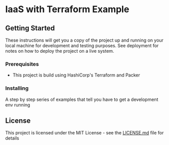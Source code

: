 # IaaS with Terraform Example

## Getting Started

These instructions will get you a copy of the project up and running on your local machine for development and testing purposes. See deployment for notes on how to deploy the project on a live system.

### Prerequisites
  - This project is build using HashiCorp's Terraform and Packer

### Installing

A step by step series of examples that tell you have to get a development env running


## License

This project is licensed under the MIT License - see the [LICENSE.md](LICENSE.md) file for details


